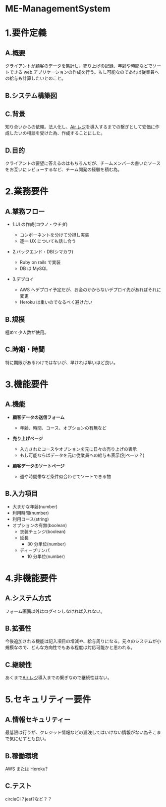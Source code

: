 # ME-ManagementSystem

# 1.要件定義

## A.概要

クライアントが顧客のデータを集計し、売り上げの記録、年齢や時間などでソートできる web アプリケーションの作成を行う。もし可能なのであれば従業員への給与も計算したいとのこと。

## B.システム構築図

## C.背景

知り合いからの依頼。法人化し、[Air レジ](https://airregi.jp/)を導入するまでの繋ぎとして安価に作成したいの相談を受けた為、作成することにした。

## D.目的

クライアントの要望に答えるのはもちろんだが、チームメンバーの書いたソースをお互いにレビューするなど、チーム開発の経験を積む為。

# 2.業務要件

## A.業務フロー

- 1.UI の作成(コウノ・ウチダ)

  - コンポーネントを分けて分担し実装
  - 逐一 UX についても話し合う

- 2.バックエンド・DB(シマカワ)

  - Ruby on rails で実装
  - DB は MySQL

- 3.デプロイ
  - AWS へデプロイ予定だが、お金のかからないデプロイ先があればそれに変更
  - Heroku は重いのでなるべく避けたい

## B.規模

極めて少人数が使用。

## C.時期・時間

特に期限があるわけではないが、早ければ早いほど良い。

# 3.機能要件

## A.機能

- **顧客データの送信フォーム**

  - 年齢、時間、コース、オプションの有無など

- **売り上げページ**

  - 入力されたコースやオプションを元に日々の売り上げの表示
  - もし可能ならばデータを元に従業員への給与も表示(別ページ？)

- **顧客データのソートページ**
  - 週や時間帯など条件似合わせてソートできる物

## B.入力項目

- 大まかな年齢(number)
- 利用時間(number)
- 利用コース(string)
- オプションの有無(boolean)
  - 衣装チェンジ(boolean)
  - 延長
    - 30 分単位(number)
  - ディープリンパ
    - 10 分単位(number)

# 4.非機能要件

## A.システム方式

フォーム画面以外はログインしなければ入れない。

## B.拡張性

今後追加される機能は記入項目の増減や、給与周りになる。元々のシステムが小規模なので、どんな方向性でもある程度は対応可能かと思われる。

## C.継続性

あくまで[Air レジ](https://airregi.jp/)導入までの繋ぎなので継続性はない。

# 5.セキュリティー要件

## A.情報セキュリティー

最低限は行うが、クレジット情報などの漏洩してはいけない情報がない為そこまで気にせずとも良い。

## B.稼働環境

AWS または Heroku?

## C.テスト

circleCI？jest?など？？
